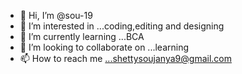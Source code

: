 - 👋 Hi, I’m @sou-19
- 👀 I’m interested in ...coding,editing and designing
- 🌱 I’m currently learning ...BCA
- 💞️ I’m looking to collaborate on ...learning
- 📫 How to reach me ...shettysoujanya9@gmail.com

<!---
sou-19/sou-19 is a ✨ special ✨ repository because its `README.md` (this file) appears on your GitHub profile.
You can click the Preview link to take a look at your changes.
--->

